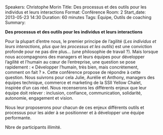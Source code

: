 Speakers: Christophe Morin
Title: Des processus et des outils pour les individus et leurs interactions
Format: Conférence
Room: 2
Start_date: 2013-05-23 14:30
Duration: 60 minutes
Tags: Équipe, Outils de coaching
Summary:

<b>Des processus et des outils pour les individus et leurs interactions</b>

Pour la plupart d’entre nous, le premier principe de l’agilité (<i>Les individus et leurs interactions, plus que les processus et les outils</i>) est une conviction profonde pour ne pas dire plus… (une philosophie de travail ?).
Mais lorsque nous accompagnons des managers et leurs équipes pour développer l’agilité et l’humain au cœur de l’entreprise, une question se pose rapidement : « Développer l’humain, très bien, mais concrètement, comment on fait ? ».
Cette conférence propose de répondre à cette question.
Nous suivrons pour cela Julie, Aurélie et Anthony, managers des équipes technique, commerce et marketing de la SSII Yellow Chalet, inspirée d’un cas réel. Nous recenserons les différents enjeux que leur équipe doit relever : inclusion, confiance, communication, solidarité, autonomie, engagement et vision.

Nous leur proposerons pour chacun de ces enjeux différents outils et processus pour les aider à se positionner et à développer une équipe performante.

Nbre de participants illimité.
